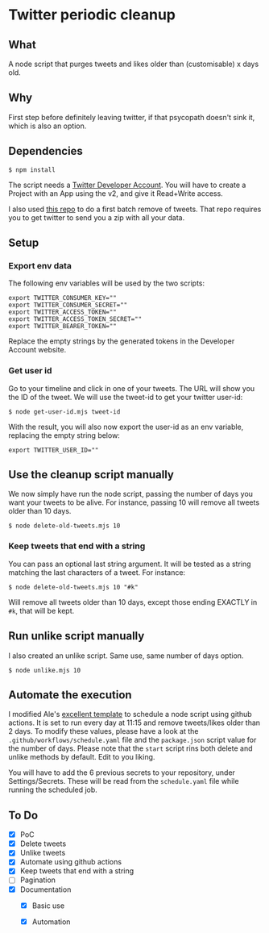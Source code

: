 # Twitter periodic cleanup

## What

A node script that purges tweets and likes older than (customisable) x days old. 

## Why

First step before definitely leaving twitter, if that psycopath doesn't sink it, which is also an option. 

## Dependencies


```
$ npm install
```

The script needs a [Twitter Developer Account](https://developer.twitter.com). You will have to create a Project with an App using the v2, and give it Read+Write access.

I also used [this repo](https://github.com/koenrh/delete-tweets) to do a first batch remove of tweets. That repo requires you to get twitter to send you a zip with all your data. 

## Setup

### Export env data

The following env variables will be used by the two scripts:

```
export TWITTER_CONSUMER_KEY=""
export TWITTER_CONSUMER_SECRET=""
export TWITTER_ACCESS_TOKEN=""
export TWITTER_ACCESS_TOKEN_SECRET=""
export TWITTER_BEARER_TOKEN=""
```

Replace the empty strings by the generated tokens in the Developer Account website. 


### Get user id

Go to your timeline and click in one of your tweets. The URL will show you the ID of the tweet. We will use the tweet-id to get your twitter user-id:


```
$ node get-user-id.mjs tweet-id
```

With the result, you will also now export the user-id as an env variable, replacing the empty string below:

```
export TWITTER_USER_ID=""
```

## Use the cleanup script manually

We now simply have run the node script, passing the number of days you want your tweets to be alive. For instance, passing 10 will remove all tweets older than 10 days.


```
$ node delete-old-tweets.mjs 10
```

### Keep tweets that end with a string

You can pass an optional last string argument. It will be tested as a string matching the last characters of a tweet. For instance:


```
$ node delete-old-tweets.mjs 10 "#k"
```

Will remove all tweets older than 10 days, except those ending EXACTLY in `#k`, that will be kept.


## Run unlike script manually

I also created an unlike script. Same use, same number of days option.

```
$ node unlike.mjs 10
```


## Automate the execution

I modified Ale's [excellent template](https://github.com/bomberstudios/run-node-with-github-actions) to schedule a node script using github actions. It is set to run every day at 11:15 and remove tweets/likes older than 2 days. To modify these values, please have a look at the `.github/workflows/schedule.yaml` file and the `package.json` script value for the number of days. Please note that the `start` script rins both delete and unlike methods by default. Edit to you liking.

You will have to add the 6 previous secrets to your repository, under Settings/Secrets. These will be read from the `schedule.yaml` file while running the scheduled job.


## To Do

* [x] PoC
* [x] Delete tweets
* [x] Unlike tweets
* [x] Automate using github actions
* [x] Keep tweets that end with a string
* [ ] Pagination
* [x] Documentation
  * [x] Basic use
  * [x] Automation



